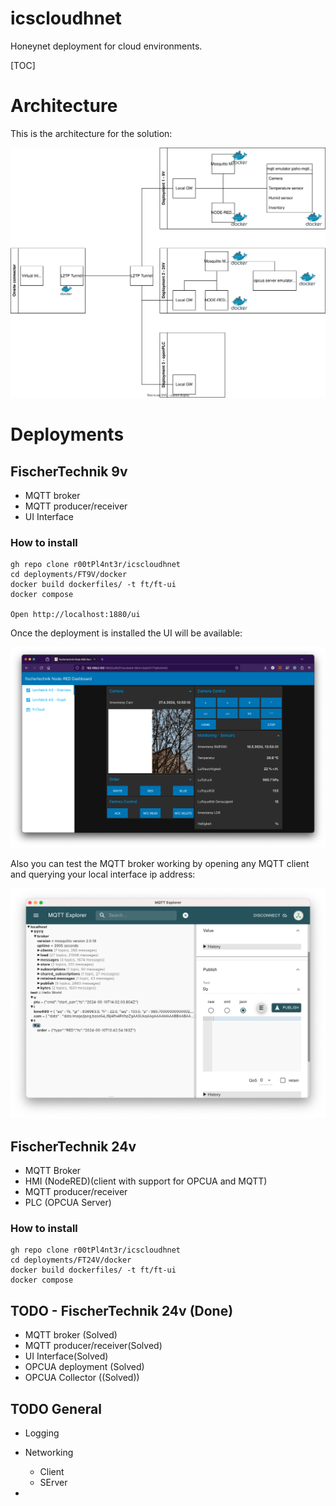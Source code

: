 # icscloudhnet
Honeynet deployment for cloud environments.

[TOC]

# Architecture

This is the architecture for the solution:

![architecture](/doc/images/architecture.drawio.svg "Architecture")

# Deployments

## FischerTechnik 9v

- MQTT broker
- MQTT producer/receiver
- UI Interface

### How to install


    gh repo clone r00tPl4nt3r/icscloudhnet
    cd deployments/FT9V/docker
    docker build dockerfiles/ -t ft/ft-ui
    docker compose

    Open http://localhost:1880/ui

Once the deployment is installed the UI will be available:

![UserInterface](/doc/images/ui.png "UI")

Also you can test the MQTT broker working by opening any MQTT client and querying your local interface ip address:

![UserInterface](/doc/images/mqtt_client.png "UI")

##  FischerTechnik 24v 

- MQTT Broker
- HMI (NodeRED)(client with support for OPCUA and MQTT)
- MQTT producer/receiver
- PLC (OPCUA Server)

### How to install

    gh repo clone r00tPl4nt3r/icscloudhnet
    cd deployments/FT24V/docker
    docker build dockerfiles/ -t ft/ft-ui
    docker compose


## TODO - FischerTechnik 24v (Done)

- MQTT broker (Solved)
- MQTT producer/receiver(Solved)
- UI Interface(Solved)
- OPCUA deployment (Solved)
- OPCUA Collector ((Solved))

## TODO General

- Logging
- Networking
    - Client
    - SErver

- 
